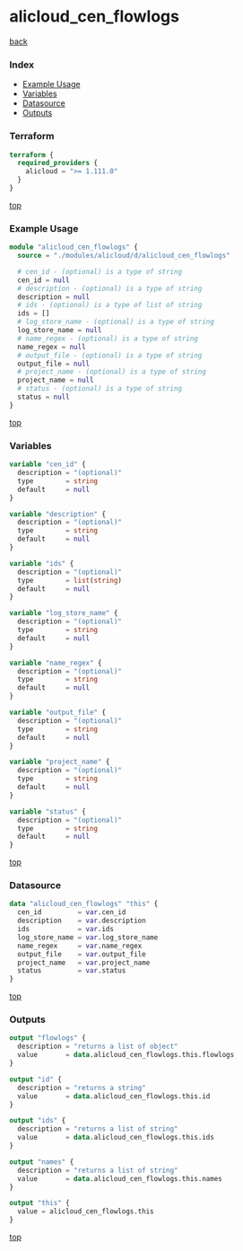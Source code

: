 # alicloud_cen_flowlogs

[back](../alicloud.md)

### Index

- [Example Usage](#example-usage)
- [Variables](#variables)
- [Datasource](#datasource)
- [Outputs](#outputs)

### Terraform

```terraform
terraform {
  required_providers {
    alicloud = ">= 1.111.0"
  }
}
```

[top](#index)

### Example Usage

```terraform
module "alicloud_cen_flowlogs" {
  source = "./modules/alicloud/d/alicloud_cen_flowlogs"

  # cen_id - (optional) is a type of string
  cen_id = null
  # description - (optional) is a type of string
  description = null
  # ids - (optional) is a type of list of string
  ids = []
  # log_store_name - (optional) is a type of string
  log_store_name = null
  # name_regex - (optional) is a type of string
  name_regex = null
  # output_file - (optional) is a type of string
  output_file = null
  # project_name - (optional) is a type of string
  project_name = null
  # status - (optional) is a type of string
  status = null
}
```

[top](#index)

### Variables

```terraform
variable "cen_id" {
  description = "(optional)"
  type        = string
  default     = null
}

variable "description" {
  description = "(optional)"
  type        = string
  default     = null
}

variable "ids" {
  description = "(optional)"
  type        = list(string)
  default     = null
}

variable "log_store_name" {
  description = "(optional)"
  type        = string
  default     = null
}

variable "name_regex" {
  description = "(optional)"
  type        = string
  default     = null
}

variable "output_file" {
  description = "(optional)"
  type        = string
  default     = null
}

variable "project_name" {
  description = "(optional)"
  type        = string
  default     = null
}

variable "status" {
  description = "(optional)"
  type        = string
  default     = null
}
```

[top](#index)

### Datasource

```terraform
data "alicloud_cen_flowlogs" "this" {
  cen_id         = var.cen_id
  description    = var.description
  ids            = var.ids
  log_store_name = var.log_store_name
  name_regex     = var.name_regex
  output_file    = var.output_file
  project_name   = var.project_name
  status         = var.status
}
```

[top](#index)

### Outputs

```terraform
output "flowlogs" {
  description = "returns a list of object"
  value       = data.alicloud_cen_flowlogs.this.flowlogs
}

output "id" {
  description = "returns a string"
  value       = data.alicloud_cen_flowlogs.this.id
}

output "ids" {
  description = "returns a list of string"
  value       = data.alicloud_cen_flowlogs.this.ids
}

output "names" {
  description = "returns a list of string"
  value       = data.alicloud_cen_flowlogs.this.names
}

output "this" {
  value = alicloud_cen_flowlogs.this
}
```

[top](#index)